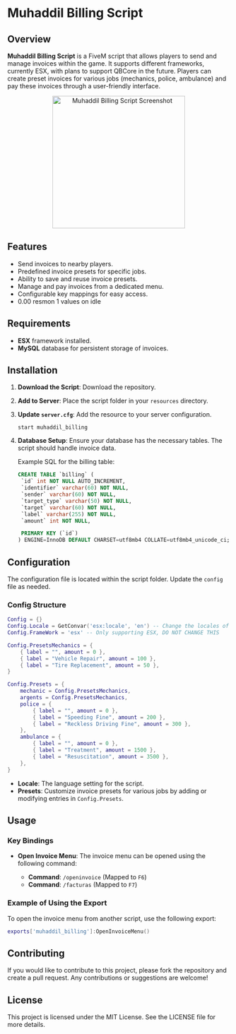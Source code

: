# Muhaddil Billing Script

## Overview

**Muhaddil Billing Script** is a FiveM script that allows players to send and manage invoices within the game. It supports different frameworks, currently ESX, with plans to support QBCore in the future. Players can create preset invoices for various jobs (mechanics, police, ambulance) and pay these invoices through a user-friendly interface.

<div align="center">
    <img src="https://i.ibb.co/RY0w9ws/imagen.png" alt="Muhaddil Billing Script Screenshot" width="300"/>
</div>

## Features

- Send invoices to nearby players.
- Predefined invoice presets for specific jobs.
- Ability to save and reuse invoice presets.
- Manage and pay invoices from a dedicated menu.
- Configurable key mappings for easy access.
- 0.00 resmon 1 values on idle

## Requirements

- **ESX** framework installed.
- **MySQL** database for persistent storage of invoices.

## Installation

1. **Download the Script**: Download the repository.

2. **Add to Server**: Place the script folder in your `resources` directory.

3. **Update `server.cfg`**: Add the resource to your server configuration.

   ```plaintext
   start muhaddil_billing
   ```

4. **Database Setup**: Ensure your database has the necessary tables. The script should handle invoice data.

   Example SQL for the billing table:

   ```sql
   CREATE TABLE `billing` (
   	`id` int NOT NULL AUTO_INCREMENT,
   	`identifier` varchar(60) NOT NULL,
   	`sender` varchar(60) NOT NULL,
   	`target_type` varchar(50) NOT NULL,
   	`target` varchar(60) NOT NULL,
   	`label` varchar(255) NOT NULL,
   	`amount` int NOT NULL,

   	PRIMARY KEY (`id`)
   ) ENGINE=InnoDB DEFAULT CHARSET=utf8mb4 COLLATE=utf8mb4_unicode_ci;
   ```

## Configuration

The configuration file is located within the script folder. Update the `config` file as needed.

### Config Structure

```lua
Config = {}
Config.Locale = GetConvar('esx:locale', 'en') -- Change the locales of the script
Config.FrameWork = 'esx' -- Only supporting ESX, DO NOT CHANGE THIS

Config.PresetsMechanics = {
    { label = "", amount = 0 },
    { label = "Vehicle Repair", amount = 100 },
    { label = "Tire Replacement", amount = 50 },
}

Config.Presets = {
    mechanic = Config.PresetsMechanics,
    argents = Config.PresetsMechanics,
    police = {
        { label = "", amount = 0 },
        { label = "Speeding Fine", amount = 200 },
        { label = "Reckless Driving Fine", amount = 300 },
    },
    ambulance = {
        { label = "", amount = 0 },
        { label = "Treatment", amount = 1500 },
        { label = "Resuscitation", amount = 3500 },
    },
}
```

- **Locale**: The language setting for the script.
- **Presets**: Customize invoice presets for various jobs by adding or modifying entries in `Config.Presets`.

## Usage

### Key Bindings

- **Open Invoice Menu**: The invoice menu can be opened using the following command:

  - **Command**: `/openinvoice` (Mapped to `F6`)
  - **Command**: `/facturas` (Mapped to `F7`)

### Example of Using the Export

To open the invoice menu from another script, use the following export:

```lua
exports['muhaddil_billing']:OpenInvoiceMenu()
```

## Contributing

If you would like to contribute to this project, please fork the repository and create a pull request. Any contributions or suggestions are welcome!

## License

This project is licensed under the MIT License. See the LICENSE file for more details.
